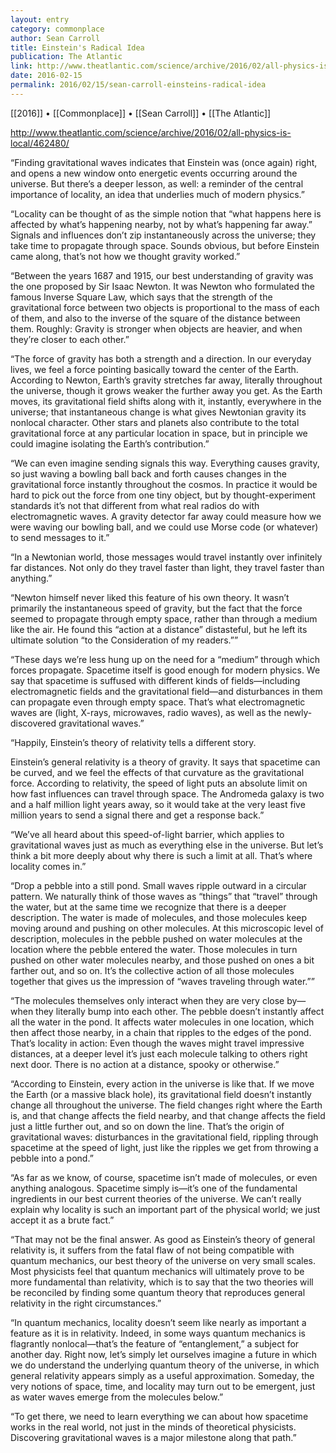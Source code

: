 ```yaml
---
layout: entry
category: commonplace
author: Sean Carroll
title: Einstein's Radical Idea
publication: The Atlantic
link: http://www.theatlantic.com/science/archive/2016/02/all-physics-is-local/462480/
date: 2016-02-15
permalink: 2016/02/15/sean-carroll-einsteins-radical-idea
---
```


[[2016]] • [[Commonplace]] • [[Sean Carroll]] • [[The Atlantic]]

http://www.theatlantic.com/science/archive/2016/02/all-physics-is-local/462480/

“Finding gravitational waves indicates that Einstein was (once again) right, and opens a new window onto energetic events occurring around the universe. But there’s a deeper lesson, as well: a reminder of the central importance of locality, an idea that underlies much of modern physics.”

“Locality can be thought of as the simple notion that “what happens here is affected by what’s happening nearby, not by what’s happening far away.” Signals and influences don’t zip instantaneously across the universe; they take time to propagate through space. Sounds obvious, but before Einstein came along, that’s not how we thought gravity worked.”

“Between the years 1687 and 1915, our best understanding of gravity was the one proposed by Sir Isaac Newton. It was Newton who formulated the famous Inverse Square Law, which says that the strength of the gravitational force between two objects is proportional to the mass of each of them, and also to the inverse of the square of the distance between them. Roughly: Gravity is stronger when objects are heavier, and when they’re closer to each other.”

“The force of gravity has both a strength and a direction. In our everyday lives, we feel a force pointing basically toward the center of the Earth. According to Newton, Earth’s gravity stretches far away, literally throughout the universe, though it grows weaker the further away you get. As the Earth moves, its gravitational field shifts along with it, instantly, everywhere in the universe; that instantaneous change is what gives Newtonian gravity its nonlocal character. Other stars and planets also contribute to the total gravitational force at any particular location in space, but in principle we could imagine isolating the Earth’s contribution.”

“We can even imagine sending signals this way. Everything causes gravity, so just waving a bowling ball back and forth causes changes in the gravitational force instantly throughout the cosmos. In practice it would be hard to pick out the force from one tiny object, but by thought-experiment standards it’s not that different from what real radios do with electromagnetic waves. A gravity detector far away could measure how we were waving our bowling ball, and we could use Morse code (or whatever) to send messages to it.”

“In a Newtonian world, those messages would travel instantly over infinitely far distances. Not only do they travel faster than light, they travel faster than anything.”

“Newton himself never liked this feature of his own theory. It wasn’t primarily the instantaneous speed of gravity, but the fact that the force seemed to propagate through empty space, rather than through a medium like the air. He found this “action at a distance” distasteful, but he left its ultimate solution “to the Consideration of my readers.””

“These days we’re less hung up on the need for a “medium” through which forces propagate. Spacetime itself is good enough for modern physics. We say that spacetime is suffused with different kinds of fields—including electromagnetic fields and the gravitational field—and disturbances in them can propagate even through empty space. That’s what electromagnetic waves are (light, X-rays, microwaves, radio waves), as well as the newly-discovered gravitational waves.”

“Happily, Einstein’s theory of relativity tells a different story.

Einstein’s general relativity is a theory of gravity. It says that spacetime can be curved, and we feel the effects of that curvature as the gravitational force. According to relativity, the speed of light puts an absolute limit on how fast influences can travel through space. The Andromeda galaxy is two and a half million light years away, so it would take at the very least five million years to send a signal there and get a response back.”

“We’ve all heard about this speed-of-light barrier, which applies to gravitational waves just as much as everything else in the universe. But let’s think a bit more deeply about why there is such a limit at all. That’s where locality comes in.”

“Drop a pebble into a still pond. Small waves ripple outward in a circular pattern. We naturally think of those waves as “things” that “travel” through the water, but at the same time we recognize that there is a deeper description. The water is made of molecules, and those molecules keep moving around and pushing on other molecules. At this microscopic level of description, molecules in the pebble pushed on water molecules at the location where the pebble entered the water. Those molecules in turn pushed on other water molecules nearby, and those pushed on ones a bit farther out, and so on. It’s the collective action of all those molecules together that gives us the impression of “waves traveling through water.””

“The molecules themselves only interact when they are very close by—when they literally bump into each other. The pebble doesn’t instantly affect all the water in the pond. It affects water molecules in one location, which then affect those nearby, in a chain that ripples to the edges of the pond. That’s locality in action: Even though the waves might travel impressive distances, at a deeper level it’s just each molecule talking to others right next door. There is no action at a distance, spooky or otherwise.”

“According to Einstein, every action in the universe is like that. If we move the Earth (or a massive black hole), its gravitational field doesn’t instantly change all throughout the universe. The field changes right where the Earth is, and that change affects the field nearby, and that change affects the field just a little further out, and so on down the line. That’s the origin of gravitational waves: disturbances in the gravitational field, rippling through spacetime at the speed of light, just like the ripples we get from throwing a pebble into a pond.”

“As far as we know, of course, spacetime isn’t made of molecules, or even anything analogous. Spacetime simply is—it’s one of the fundamental ingredients in our best current theories of the universe. We can’t really explain why locality is such an important part of the physical world; we just accept it as a brute fact.”

“That may not be the final answer. As good as Einstein’s theory of general relativity is, it suffers from the fatal flaw of not being compatible with quantum mechanics, our best theory of the universe on very small scales. Most physicists feel that quantum mechanics will ultimately prove to be more fundamental than relativity, which is to say that the two theories will be reconciled by finding some quantum theory that reproduces general relativity in the right circumstances.”

“In quantum mechanics, locality doesn’t seem like nearly as important a feature as it is in relativity. Indeed, in some ways quantum mechanics is flagrantly nonlocal—that’s the feature of “entanglement,” a subject for another day. Right now, let’s simply let ourselves imagine a future in which we do understand the underlying quantum theory of the universe, in which general relativity appears simply as a useful approximation. Someday, the very notions of space, time, and locality may turn out to be emergent, just as water waves emerge from the molecules below.”

“To get there, we need to learn everything we can about how spacetime works in the real world, not just in the minds of theoretical physicists. Discovering gravitational waves is a major milestone along that path.”
